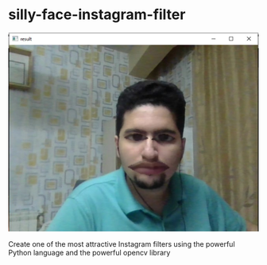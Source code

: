 # silly-face-instagram-filter

![](https://github.com/sharifnezhad/silly-face-instagram-filter/blob/main/image.png)

Create one of the most attractive Instagram filters using the powerful Python language and the powerful opencv library
